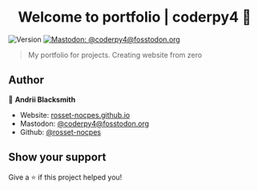 <h1 align="center">Welcome to portfolio | coderpy4 👋</h1>
<p>
  <img alt="Version" src="https://img.shields.io/badge/version-v3.0.0--dev-blue.svg?cacheSeconds=2592000" />
  <a href="https://fosstodon.org/@coderpy4" target="_blank">
    <img alt="Mastodon: @coderpy4@fosstodon.org" src="https://img.shields.io/mastodon/follow/110139517867727116?domain=https%3A%2F%2Ffosstodon.org&style=social" />
  </a>
</p>

> My portfolio for projects.
> Creating website from zero

## Author

👤 **Andrii Blacksmith**

* Website: [rosset-nocpes.github.io](https://rosset-nocpes.github.io)
* Mastodon: [@coderpy4@fosstodon.org](https://fosstodon.org/@coderpy4)
* Github: [@rosset-nocpes](https://github.com/rosset-nocpes)

## Show your support

Give a ⭐️ if this project helped you!
